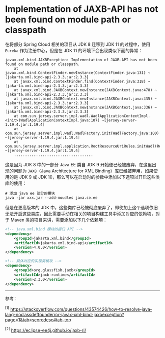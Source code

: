 # Implementation of JAXB-API has not been found on module path or classpath

在将部分 Spring Cloud 相关的项目从 JDK 8 迁移到 JDK 11 的过程中，使用 `Eureka` 作为注册中心，但是在 JDK 11 的环境下会出现类似下面的异常：

``` text
javax.xml.bind.JAXBException: Implementation of JAXB-API has not been found on module path or classpath.
	at javax.xml.bind.ContextFinder.newInstance(ContextFinder.java:131) ~[jakarta.xml.bind-api-2.3.3.jar:2.3.3]
	at javax.xml.bind.ContextFinder.find(ContextFinder.java:318) ~[jakarta.xml.bind-api-2.3.3.jar:2.3.3]
	at javax.xml.bind.JAXBContext.newInstance(JAXBContext.java:478) ~[jakarta.xml.bind-api-2.3.3.jar:2.3.3]
	at javax.xml.bind.JAXBContext.newInstance(JAXBContext.java:435) ~[jakarta.xml.bind-api-2.3.3.jar:2.3.3]
	at javax.xml.bind.JAXBContext.newInstance(JAXBContext.java:336) ~[jakarta.xml.bind-api-2.3.3.jar:2.3.3]
	at com.sun.jersey.server.impl.wadl.WadlApplicationContextImpl.<init>(WadlApplicationContextImpl.java:107) ~[jersey-server-1.19.4.jar:1.19.4]
	at com.sun.jersey.server.impl.wadl.WadlFactory.init(WadlFactory.java:100) ~[jersey-server-1.19.4.jar:1.19.4]
	at com.sun.jersey.server.impl.application.RootResourceUriRules.initWadl(RootResourceUriRules.java:169) ~[jersey-server-1.19.4.jar:1.19.4]
	....................................
```

这是因为 JDK 8 中的一部分 Java EE 类自 JDK 9 开始便已经被废弃，在这里出现的问题为 `JAXB`（Java Architecture for XML Binding）库已经被弃用，如果使用的是 JDK 9 或 JDK 10，那么可以在启动时的参数中添加以下选项以开启这些类库的使用：

``` shell
# 添加 java ee 部分的模块
java -jar xxx.jar --add-moudles java.se.ee
```

但是在更高版本的 JDK 中，这些类库已经被彻底废弃了，即使加上这个选项依旧无法开启这些类库，因此需要手动在相关的项目构建工具中添加对应的依赖项，对于 Maven 类的项目来讲，需要添加以下几个依赖项：

``` xml
<!-- java.xml.bind 模块的接口 API -->
<dependency>
    <groupId>jakarta.xml.bind</groupId>
    <artifactId>jakarta.xml.bind-api</artifactId>
    <version>4.0.0</version>
</dependency>

<!-- 具体对应的实现类模块 -->
<dependency>
    <groupId>org.glassfish.jaxb</groupId>
    <artifactId>jaxb-runtime</artifactId>
    <version>2.3.0</version>
</dependency>
```

<hr />

参考：

<sup>[1]</sup> https://stackoverflow.com/questions/43574426/how-to-resolve-java-lang-noclassdeffounderror-javax-xml-bind-jaxbexception?page=1&tab=scoredesc#tab-top

<sup>[2]</sup> https://eclipse-ee4j.github.io/jaxb-ri/